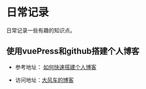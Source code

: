 <!--
 * @Author: sbd
 * @Date: 2022-02-21 11:12:46
 * @LastEditors: sbd
 * @LastEditTime: 2022-02-22 16:30:33
 * @Description: file content
-->
# 日常记录
日常记录一些有趣的知识点。

## 使用vuePress和github搭建个人博客

* 参考地址： [如何快速搭建个人博客](https://juejin.cn/post/6844904185838698509#heading-25) 

* 访问地址：[大风车的博客](https://bigtall.github.io/blog/)
